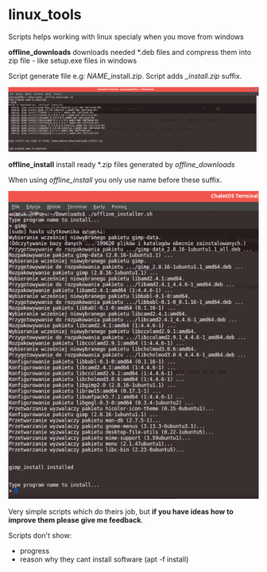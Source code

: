 # linux_tools
Scripts helps working with linux specialy when you move from windows

**offline_downloads** downloads needed *.deb files and compress them into zip file - like setup.exe files in windows

Script generate file e.g: *NAME*_install.zip. Script adds *_install.zip* suffix.

![alt tag](https://github.com/warpgt/linux_tools/blob/master/download.png)

**offline_install** install ready \*.zip files generated by *offline_downloads*

When using *offline_install* you only use name before these suffix.

![alt tag](https://github.com/warpgt/linux_tools/blob/master/install.png)

Very simple scripts which do theirs job, but **if you have ideas how to improve them please give me feedback**.

Scripts don't show:
* progress 
* reason why they cant install software (apt -f install)
